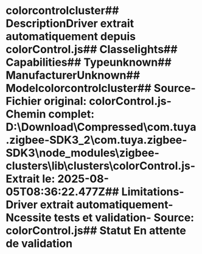 # colorcontrolcluster##  DescriptionDriver extrait automatiquement depuis colorControl.js##  Classelights##  Capabilities##  Typeunknown##  ManufacturerUnknown##  Modelcolorcontrolcluster##  Source- **Fichier original**: colorControl.js- **Chemin complet**: D:\Download\Compressed\com.tuya.zigbee-SDK3_2\com.tuya.zigbee-SDK3\node_modules\zigbee-clusters\lib\clusters\colorControl.js- **Extrait le**: 2025-08-05T08:36:22.477Z##  Limitations- Driver extrait automatiquement- Ncessite tests et validation- Source: colorControl.js##  Statut En attente de validation